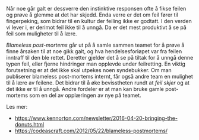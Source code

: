 Når noe går galt er dessverre den instinktive responsen ofte å fikse feilen og prøve å glemme at det har skjedd. Enda verre er det om feil fører til fingerpeking, som bidrar til en kultur der feiling ikke er godtatt. I den verden vi lever i, er derimot feil ikke til å unngå. Da er det mest produktivt å se på feil som muligheter til å lære.

*Blameless post-mortems* går ut på å samle sammen teamet for å prøve å finne årsaken til at noe gikk galt, og hva hendelsesforløpet var fra feilen inntraff til den ble rettet. Deretter gjelder det å se på tiltak for å unngå denne typen feil, eller fjerne hindringer man opplevde under feilretting. En viktig forutsetning er at det ikke skal utpekes noen syndebukker. Om man publiserer blameless post-mortems internt, får også andre team en mulighet til å lære av feilene. Det bidrar til å øke bevisstheten rundt at _feil skjer_ og at det ikke er til å unngå. Andre fordeler er at man kan bruke gamle post-mortems som en del av opplæringen av nye på teamet.

Les mer: 
- https://www.kennorton.com/newsletter/2016-04-20-bringing-the-donuts.html
- https://codeascraft.com/2012/05/22/blameless-postmortems/